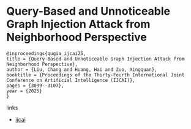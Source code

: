 # Query-Based and Unnoticeable Graph Injection Attack from Neighborhood Perspective

```
@inproceedings{qugia_ijcai25,
title = {Query-Based and Unnoticeable Graph Injection Attack from Neighborhood Perspective},
author = {Liu, Chang and Huang, Hai and Zuo, Xingquan},
booktitle = {Proceedings of the Thirty-Fourth International Joint Conference on Artificial Intelligence (IJCAI)},
pages = {3099--3107},
year = {2025}
}
```

links
- [ijcai](https://www.ijcai.org/proceedings/2025/345)
